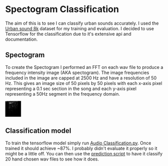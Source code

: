 # Spectogram Classification

The aim of this is to see I can classify urban sounds accurately.  I used the [Urban sound 8k](https://serv.cusp.nyu.edu/projects/urbansounddataset/urbansound8k.html) dataset for my training and evaluation.  I decided to use Tensorflow for the classification due to it's extensive api and documentation.

## Spectogram

To create the Spectogram I performed an FFT on each wav file to produce a frequency intensity image (AKA spectogram).  The image frequencies included in the image are capped at 2500 Hz and have a resolution of 50 Hz.  This gives an image size of 50 pixels by 50 pixels with each x-axis pixel representing a 0.1 sec section in the song and each y-axis pixel representing a 50Hz segment in the frequency domain.

![Spectogram Image](Images/6902-2-0-7.png)

## Classification model

To train the tensorflow model simply run [Audio Classification.py](AudioClassification.py).  Once trained it should achieve ~87%.  I probably didn't evaluate it properly so it might be a little off.  You can then use the [prediction script](PredictAudio.py) to have it classify 20 hand chosen wav files to see how it does.
